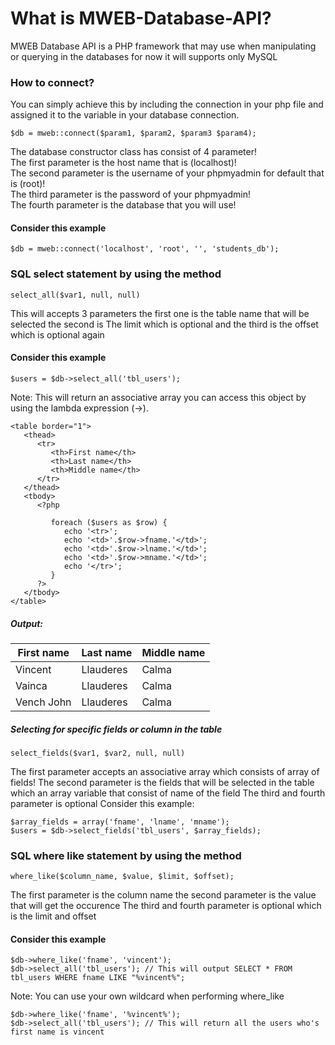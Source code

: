 # What is MWEB-Database-API?
MWEB Database API is a PHP framework that may use when manipulating or querying in the databases for now it will supports only MySQL

### How to connect?<br />
You can simply achieve this by including the connection in your php file and assigned it to the variable in your database connection.
```
$db = mweb::connect($param1, $param2, $param3 $param4);
```
The database constructor class has consist of 4 parameter!<br />
The first parameter is the host name that is (localhost)!<br />
The second parameter is the username of your phpmyadmin for default that is (root)!<br />
The third parameter is the password of your phpmyadmin!<br />
The fourth parameter is the database that you will use!<br />
#### Consider this example
```
$db = mweb::connect('localhost', 'root', '', 'students_db');
```
### SQL select statement by using the method<br />
```
select_all($var1, null, null)
```
This will accepts 3 parameters the first one is the table name that will be selected the second is
The limit which is optional and the third is the offset which is optional again
#### Consider this example
```
$users = $db->select_all('tbl_users');
```
Note: This will return an associative array you can access this object by using the lambda expression (->).
```
<table border="1">
   <thead>
      <tr>
         <th>First name</th>
         <th>Last name</th>
         <th>Middle name</th>
      </tr>
   </thead>
   <tbody>
      <?php

         foreach ($users as $row) {
            echo '<tr>';
            echo '<td>'.$row->fname.'</td>';
            echo '<td>'.$row->lname.'</td>';
            echo '<td>'.$row->mname.'</td>';
            echo '</tr>';
         }
      ?>
   </tbody>
</table>
```
##### Output:
| First name     | Last name    | Middle name |
| ---------------|--------------|-------------|
| Vincent        | Llauderes    | Calma       |
| Vainca         | Llauderes    | Calma       |
| Vench John     | Llauderes    | Calma       |

##### Selecting for specific fields or column in the table 
```
select_fields($var1, $var2, null, null)
```
The first parameter accepts an associative array which consists of array of fields!
The second parameter is the fields that will be selected in the table which an array variable that consist of name of the field
The third and fourth parameter is optional
Consider this example:
```
$array_fields = array('fname', 'lname', 'mname');
$users = $db->select_fields('tbl_users', $array_fields);
```

###  SQL where like statement by using the method 
```
where_like($column_name, $value, $limit, $offset);
```
The first parameter is the column name the second parameter is the value that will get the occurence
The third and fourth parameter is optional which is the limit and offset
#### Consider this example
```
$db->where_like('fname', 'vincent');
$db->select_all('tbl_users'); // This will output SELECT * FROM tbl_users WHERE fname LIKE "%vincent%";
```
Note: You can use your own wildcard when performing where_like
```
$db->where_like('fname', '%vincent%');
$db->select_all('tbl_users'); // This will return all the users who's first name is vincent
```


